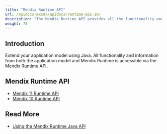 ```yaml
---
title: "Mendix Runtime API"
url: /apidocs-mxsdk/apidocs/runtime-api-10/
description: "The Mendix Runtime API provides all the functionality and information from both the application model and Mendix Runtime."
weight: 75
---
```


## Introduction

Extend your application model using Java. All functionality and information from both the application model and Mendix Runtime is accessible via the Mendix Runtime API.

## Mendix Runtime API

* [Mendix 11 Runtime API](https://apidocs.rnd.mendix.com/11/runtime/index.html)
* [Mendix 10 Runtime API](https://apidocs.rnd.mendix.com/10/runtime/index.html)

## Read More

* [Using the Mendix Runtime Java API](/refguide/java-api-tutorial/)

